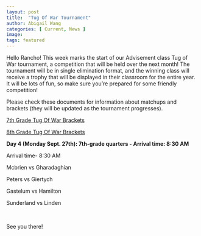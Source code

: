 ```yaml
---
layout: post
title:  "Tug Of War Tournament"
author: Abigail Wang
categories: [ Current, News ]
image:
tags: featured
---
```


Hello Rancho! This week marks the start of our Advisement class Tug of War tournament, a competition that will be held over the next month! The tournament will be in single elimination format, and the winning class will receive a trophy that will be displayed in their classroom for the entire year. It will be lots of fun, so make sure you’re prepared for some friendly competition!

Please check these documents for information about matchups and brackets (they will be updated as the tournament progresses).

[7th Grade Tug Of War Brackets](https://docs.google.com/drawings/d/1adA9qrKMgzniu7uSVGOhPQC1BeQgsO5ZdgPrpQMqbNU/edit?usp=sharing)

[8th Grade Tug Of War Brackets](https://docs.google.com/drawings/d/1pPR9lv48mqxhSFxOycvskY09jRYsNtkMYkfqhsDYvGg/edit?usp=sharing)

**Day 4 (Monday Sept. 27th): 7th-grade quarters - Arrival time: 8:30 AM**

Arrival time- 8:30 AM

Mcbrien vs Gharadaghian 

Peters vs Giertych 

Gastelum vs Hamilton

Sunderland vs Linden



&nbsp;
&nbsp;


See you there!
